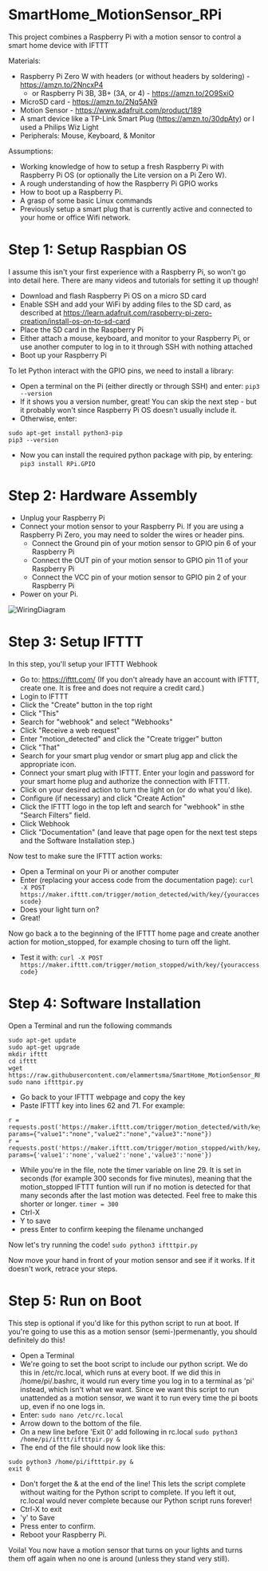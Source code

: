# SmartHome_MotionSensor_RPi
This project combines a Raspberry Pi with a motion sensor to control a smart home device with IFTTT

Materials:
- Raspberry Pi Zero W with headers (or without headers by soldering) - https://amzn.to/2NncxP4
  - or Raspberry Pi 3B, 3B+ (3A, or 4) - https://amzn.to/2O9SxiO
- MicroSD card - https://amzn.to/2Nq5AN9
- Motion Sensor - https://www.adafruit.com/product/189
- A smart device like a TP-Link Smart Plug (https://amzn.to/30dpAty) or I used a Philips Wiz Light 
- Peripherals: Mouse, Keyboard, & Monitor

Assumptions:
- Working knowledge of how to setup a fresh Raspberry Pi with Raspberry Pi OS (or optionally the Lite version on a Pi Zero W).
- A rough understanding of how the Raspberry Pi GPIO works
- How to boot up a Raspberry Pi.
- A grasp of some basic Linux commands
- Previously setup a smart plug that is currently active and connected to your home or office Wifi network.

# Step 1: Setup Raspbian OS
I assume this isn't your first experience with a Raspberry Pi, so won't go into detail here. There are many videos and tutorials for setting it up though!
- Download and flash Raspberry Pi OS on a micro SD card
- Enable SSH and add your WiFi by adding files to the SD card, as described at https://learn.adafruit.com/raspberry-pi-zero-creation/install-os-on-to-sd-card
- Place the SD card in the Raspberry Pi
- Either attach a mouse, keyboard, and monitor to your Raspberry Pi, or use another computer to log in to it through SSH with nothing attached
- Boot up your Raspberry Pi

To let Python interact with the GPIO pins, we need to install a library:
- Open a terminal on the Pi (either directly or through SSH) and enter:
```pip3 --version```
- If it shows you a version number, great! You can skip the next step - but it probably won't since Raspberry Pi OS doesn't usually include it.
- Otherwise, enter:
```
sudo apt-get install python3-pip
pip3 --version
```
- Now you can install the required python package with pip, by entering:
```pip3 install RPi.GPIO```


# Step 2: Hardware Assembly
- Unplug your Raspberry Pi
- Connect your motion sensor to your Raspberry Pi. If you are using a Raspberry Pi Zero, you may need to solder the wires or header pins.
  - Connect the Ground pin of your motion sensor to GPIO pin 6 of your Raspberry Pi
  - Connect the OUT pin of your motion sensor to GPIO pin 11 of your Raspberry Pi
  - Connect the VCC pin of your motion sensor to GPIO pin 2 of your Raspberry Pi
- Power on your Pi.

![WiringDiagram](https://github.com/carolinedunn/SmartHome_MotionSensor_RPi/blob/master/Wiring%20Diagram-MotionSensor%20to%20RPi.jpg)

# Step 3: Setup IFTTT

In this step, you'll setup your IFTTT Webhook
- Go to: https://ifttt.com/ (If you don't already have an account with IFTTT, create one. It is free and does not require a credit card.)
- Login to IFTTT
- Click the "Create" button in the top right
- Click "This"
- Search for "webhook" and select "Webhooks"
- Click "Receive a web request"
- Enter "motion_detected" and click the "Create trigger" button
- Click "That"
- Search for your smart plug vendor or smart plug app and click the appropriate icon.
- Connect your smart plug with IFTTT. Enter your login and password for your smart home plug and authorize the connection with IFTTT.
- Click on your desired action to turn the light on (or do what you'd like).
- Configure (if necessary) and click "Create Action"
- Click the IFTTT logo in the top left and search for "webhook" in sthe "Search Filters" field.
- Click Webhook
- Click "Documentation" (and leave that page open for the next test steps and the Software Installation step.)

Now test to make sure the IFTTT action works:
- Open a Terminal on your Pi or another computer
- Enter (replacing your access code from the documentation page):
```curl -X POST https://maker.ifttt.com/trigger/motion_detected/with/key/{youraccesscode}```
- Does your light turn on?
- Great!

Now go back a to the beginning of the IFTTT home page and create another action for motion_stopped, for example chosing to turn off the light.
- Test it with:
```curl -X POST https://maker.ifttt.com/trigger/motion_stopped/with/key/{youraccesscode}```

# Step 4: Software Installation

Open a Terminal and run the following commands

```
sudo apt-get update
sudo apt-get upgrade
mkdir ifttt
cd ifttt
wget https://raw.githubusercontent.com/elammertsma/SmartHome_MotionSensor_RPi/master/ifttt/iftttpir.py
sudo nano iftttpir.py
```
- Go back to your IFTTT webpage and copy the key
- Paste IFTTT key into lines 62 and 71. For example:
```
r = requests.post('https://maker.ifttt.com/trigger/motion_detected/with/key/KXXXXXXXXXXXXXXA6pE', params={"value1":"none","value2":"none","value3":"none"})
r = requests.post('https://maker.ifttt.com/trigger/motion_stopped/with/key/KXXXXXXXXXXXXXXA6pE', params={'value1':'none','value2':'none','value3':'none'})
```
- While you're in the file, note the timer variable on line 29. It is set in seconds (for example 300 seconds for five minutes), meaning that the motion_stopped IFTTT funtion will run if no motion is detected for that many seconds after the last motion was detected. Feel free to make this shorter or longer.
```timer = 300```
- Ctrl-X
- Y to save
- press Enter to confirm keeping the filename unchanged

Now let's try running the code!
```sudo python3 iftttpir.py```

Now move your hand in front of your motion sensor and see if it works. If it doesn't work, retrace your steps.


# Step 5: Run on Boot

This step is optional if you'd like for this python script to run at boot. If you're going to use this as a motion sensor (semi-)permenantly, you should definitely do this!

- Open a Terminal
- We're going to set the boot script to include our python script. We do this in /etc/rc.local, which runs at every boot. If we did this in /home/pi/.bashrc, it would run every time you log in to a terminal as 'pi' instead, which isn't what we want. Since we want this script to run unattended as a motion sensor, we want it to run every time the pi boots up, even if no one logs in.
- Enter:
```sudo nano /etc/rc.local```
- Arrow down to the bottom of the file.
- On a new line before 'Exit 0' add following in rc.local
```sudo python3 /home/pi/ifttt/iftttpir.py &```
- The end of the file should now look like this:
```
sudo python3 /home/pi/iftttpir.py &
exit 0
```
- Don't forget the & at the end of the line! This lets the script complete without waiting for the Python script to complete. If you left it out, rc.local would never complete because our Python script runs forever!
- Ctrl-X to exit
- 'y' to Save
- Press enter to confirm.
- Reboot your Raspberry Pi.

Voila! You now have a motion sensor that turns on your lights and turns them off again when no one is around (unless they stand very still).



  
